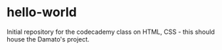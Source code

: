 # hello-world
Initial repository for the codecademy class on HTML, CSS - this should house the Damato's project.
